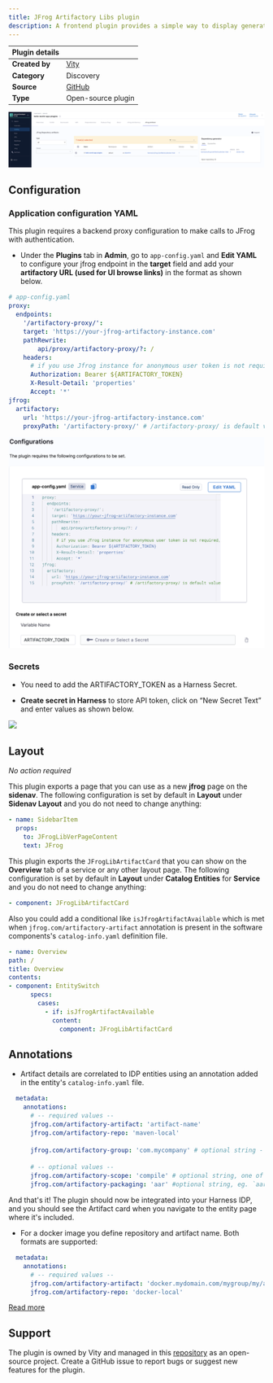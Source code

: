 ```yaml
---
title: JFrog Artifactory Libs plugin
description: A frontend plugin provides a simple way to display generated artifact (library) details and allows to copy library definition for the package managers.
---
```


| Plugin details |                                                                                |
| -------------- | ------------------------------------------------------------------------------ |
| **Created by** | [Vity](https://github.com/Vity01)                                                      |
| **Category**   | Discovery                                                                       |
| **Source**     | [GitHub](https://github.com/Vity01/backstage-jfrog-artifactory-libs) |
| **Type**       | Open-source plugin                                                             |

![](./static/jfrog-plugin.png)

## Configuration

### Application configuration YAML

This plugin requires a backend proxy configuration to make calls to JFrog with authentication.

- Under the **Plugins** tab in **Admin**, go to `app-config.yaml` and **Edit YAML** to configure your jfrog endpoint in the **target** field and add your **artifactory URL (used for UI browse links)** in the format as shown below.

```yaml
# app-config.yaml
proxy:
  endpoints:
    '/artifactory-proxy/':
    target: 'https://your-jfrog-artifactory-instance.com'
    pathRewrite:
        api/proxy/artifactory-proxy/?: /
    headers:
      # if you use Jfrog instance for anonymous user token is not required, but it is also required for Docker package type
      Authorization: Bearer ${ARTIFACTORY_TOKEN}
      X-Result-Detail: 'properties'
      Accept: '*'
jfrog:
  artifactory:
    url: 'https://your-jfrog-artifactory-instance.com'
    proxyPath: '/artifactory-proxy/' # /artifactory-proxy/ is default value
```

![](./static/jfrog-config.png)

### Secrets

- You need to add the ARTIFACTORY_TOKEN as a Harness Secret. 

- **Create secret in Harness** to store API token, click on “New Secret Text” and enter values as shown below.

![](./static/hs-og.png)

## Layout

_No action required_

This plugin exports a page that you can use as a new **jfrog** page on the **sidenav**. The following configuration is set by default in **Layout** under **Sidenav Layout** and you do not need to change anything:

```yaml
- name: SidebarItem
  props:
    to: JFrogLibVerPageContent
    text: JFrog
```

This plugin exports the `JFrogLibArtifactCard` that you can show on the **Overview** tab of a service or any other layout page.  The following configuration is set by default in **Layout** under **Catalog Entities** for **Service** and you do not need to change anything:

```YAML
- component: JFrogLibArtifactCard
```

Also you could add a conditional like `isJfrogArtifactAvailable` which is met when `jfrog.com/artifactory-artifact` annotation is present in the software components's `catalog-info.yaml` definition file.

```YAML
- name: Overview
path: /
title: Overview
contents:
- component: EntitySwitch
      specs:
        cases:
          - if: isJfrogArtifactAvailable
            content:
              component: JFrogLibArtifactCard
```

## Annotations

- Artifact details are correlated to IDP entities using an annotation added in the entity's `catalog-info.yaml` file.

```YAML
  metadata:
    annotations:
      # -- required values --
      jfrog.com/artifactory-artifact: 'artifact-name'
      jfrog.com/artifactory-repo: 'maven-local'

      jfrog.com/artifactory-group: 'com.mycompany' # optional string - can be blank for pypi, necessary for Maven repos

      # -- optional values --
      jfrog.com/artifactory-scope: 'compile' # optional string, one of these [compile, test,provided,runtime,classpath,optional]
      jfrog.com/artifactory-packaging: 'aar' #optional string, eg. `aar` 
```

And that's it! The plugin should now be integrated into your Harness IDP, and you should see the Artifact card when you navigate to the entity page where it's included.

- For a docker image you define repository and artifact name. Both formats are supported:

```YAML
  metadata:
    annotations:
      # -- required values --
      jfrog.com/artifactory-artifact: 'docker.mydomain.com/mygroup/my/artifact-name' # or simply 'mygroup/my/artifact-name' 
      jfrog.com/artifactory-repo: 'docker-local'
```

[Read more](https://github.com/Vity01/backstage-jfrog-artifactory-libs?tab=readme-ov-file#catalog-infoyaml)

## Support

The plugin is owned by Vity and managed in this [repository](https://github.com/Vity01/backstage-jfrog-artifactory-libs) as an open-source project. Create a GitHub issue to report bugs or suggest new features for the plugin.

